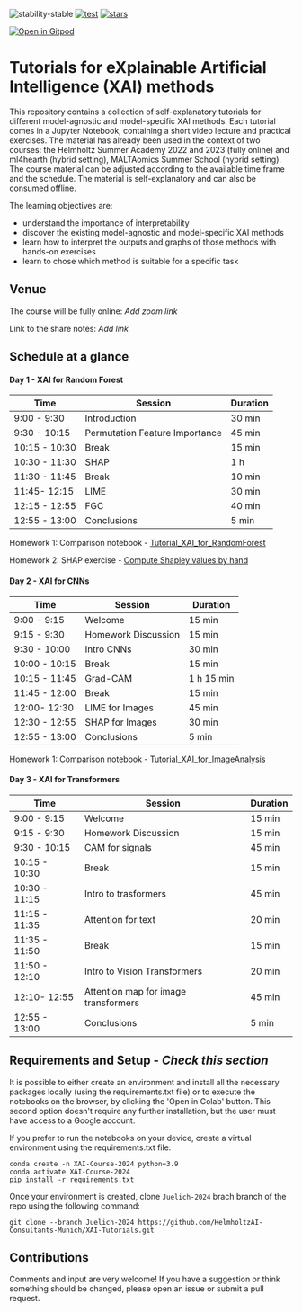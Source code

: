 ![stability-stable](https://img.shields.io/badge/stability-stable-green.svg)
[![test](https://github.com/HelmholtzAI-Consultants-Munich/XAI-Tutorials/actions/workflows/test_notebooks.yml/badge.svg)](https://github.com/HelmholtzAI-Consultants-Munich/XAI-Tutorials/actions/workflows/test_notebooks.yml)
[![stars](https://img.shields.io/github/stars/HelmholtzAI-Consultants-Munich/XAI-Tutorials?logo=GitHub&color=yellow)](https://github.com/HelmholtzAI-Consultants-Munich/XAI-Tutorials/stargazers)

[![Open in Gitpod](https://gitpod.io/button/open-in-gitpod.svg)](https://gitpod.io/#https://github.com/HelmholtzAI-Consultants-Munich/XAI-Tutorials)

# Tutorials for eXplainable Artificial Intelligence (XAI) methods

This repository contains a collection of self-explanatory tutorials for different model-agnostic and model-specific XAI methods.
Each tutorial comes in a Jupyter Notebook, containing a short video lecture and practical exercises.
The material has already been used in the context of two courses: the Helmholtz Summer Academy 2022 and 2023 (fully online) and ml4hearth (hybrid setting), MALTAomics Summer School (hybrid setting).
The course material can be adjusted according to the available time frame and the schedule.
The material is self-explanatory and can also be consumed offline.

The learning objectives are:

- understand the importance of interpretability
- discover the existing model-agnostic and model-specific XAI methods
- learn how to interpret the outputs and graphs of those methods with hands-on exercises
- learn to chose which method is suitable for a specific task

## Venue
The course will be fully online:
*Add zoom link*

Link to the share notes: *Add link*

## Schedule at a glance

#### Day 1 - XAI for Random Forest
|  Time | Session  | Duration  |
|---|---|---|
|9:00 - 9:30 |Introduction |30 min|
|9:30 - 10:15 |	Permutation Feature Importance|	45 min|
|10:15 - 10:30 | Break|	15 min|
| 10:30 - 11:30 | SHAP | 1 h| 
|11:30 - 11:45 | Break|	10 min|
|11:45- 12:15 |	LIME | 30 min|
|12:15 - 12:55 | FGC |40 min|
|12:55 - 13:00 | Conclusions |5 min|

Homework 1: Comparison notebook - [Tutorial_XAI_for_RandomForest](https://github.com/HelmholtzAI-Consultants-Munich/XAI-Tutorials/blob/Juelich-2023/xai-for-tabular-data/Tutorial_XAI_for_RandomForests.ipynb)

Homework 2: SHAP exercise - [Compute Shapley values by hand](https://github.com/HelmholtzAI-Consultants-Munich/XAI-Tutorials/blob/Juelich-2023/SHAP_exercise.pdf)


#### Day 2 - XAI for CNNs
|  Time | Session  | Duration  |
|---|---|---|
|9:00 - 9:15 |Welcome |15 min|
|9:15 - 9:30 |	Homework Discussion| 15 min|
|9:30 - 10:00 | Intro CNNs|	30 min|
|10:00 - 10:15 | Break | 15 min| 
|10:15 - 11:45 | Grad-CAM| 1 h 15 min|
|11:45 - 12:00 | Break | 15 min| 
|12:00- 12:30 |	LIME for Images | 45 min|
|12:30 - 12:55 | SHAP for Images | 30 min|
|12:55 - 13:00 | Conclusions |5 min|

Homework 1: Comparison notebook - [Tutorial_XAI_for_ImageAnalysis](https://github.com/HelmholtzAI-Consultants-Munich/XAI-Tutorials/blob/Juelich-2023/xai-for-image-data/Tutorial_XAI_for_ImageAnalysis.ipynb)


#### Day 3 - XAI for Transformers
|  Time | Session  | Duration  |
|---|---|---|
|9:00 - 9:15 |Welcome |15 min|
|9:15 - 9:30 |	Homework Discussion| 15 min|
|9:30 - 10:15 | CAM for signals | 45 min|
|10:15 - 10:30 | Break | 15 min| 
|10:30 - 11:15 | Intro to trasformers | 45 min|
|11:15 - 11:35 | Attention for text | 20 min |
|11:35 - 11:50 | Break | 15 min| 
|11:50 - 12:10 | Intro to Vision Transformers | 20 min |
|12:10- 12:55 |	Attention map for image transformers | 45 min|
|12:55 - 13:00 | Conclusions |5 min|


## Requirements and Setup - *Check this section*

It is possible to either create an environment and install all the necessary packages locally (using the requirements.txt file) or to execute the notebooks on the browser, by clicking the 'Open in Colab' button. This second option doesn't require any further installation, but the user must have access to a Google account.

If you prefer to run the notebooks on your device, create a virtual environment using the requirements.txt file:
```
conda create -n XAI-Course-2024 python=3.9
conda activate XAI-Course-2024
pip install -r requirements.txt
```

Once your environment is created, clone `Juelich-2024` brach branch of the repo using the following command:

```
git clone --branch Juelich-2024 https://github.com/HelmholtzAI-Consultants-Munich/XAI-Tutorials.git
```

## Contributions

Comments and input are very welcome! If you have a suggestion or think something should be changed, please open an issue or submit a pull request. 
